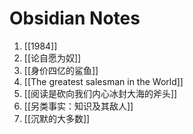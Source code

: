# Obsidian Notes

1. [[1984]]
2. [[论自愿为奴]]
3. [[身价四亿的鲨鱼]]
4. [[The greatest salesman in the World]]
5. [[阅读是砍向我们内心冰封大海的斧头]]
6. [[另类事实：知识及其敌人]]
7. [[沉默的大多数]]